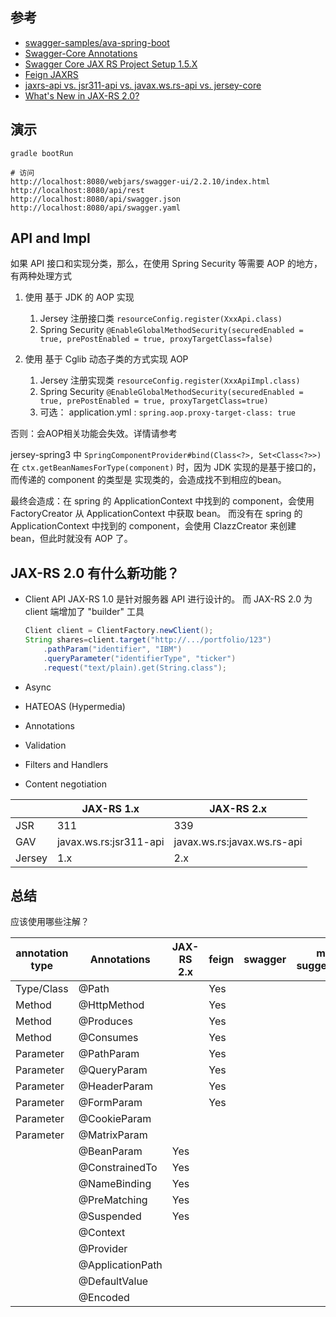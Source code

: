  
 
## 参考

* [swagger-samples/ava-spring-boot](https://github.com/swagger-api/swagger-samples/tree/master/java/java-spring-boot)
* [Swagger-Core Annotations](https://github.com/swagger-api/swagger-core/wiki/Annotations-1.5.X)
* [Swagger Core JAX RS Project Setup 1.5.X](https://github.com/swagger-api/swagger-core/wiki/Swagger-Core-JAX-RS-Project-Setup-1.5.X)
* [Feign JAXRS](https://github.com/OpenFeign/feign/tree/master/jaxrs)
* [jaxrs-api vs. jsr311-api vs. javax.ws.rs-api vs. jersey-core](https://stackoverflow.com/questions/32106428/jaxrs-api-vs-jsr311-api-vs-javax-ws-rs-api-vs-jersey-core)
* [What's New in JAX-RS 2.0?](https://www.infoq.com/news/2013/06/Whats-New-in-JAX-RS-2.0)

## 演示

``` 
gradle bootRun

# 访问 
http://localhost:8080/webjars/swagger-ui/2.2.10/index.html
http://localhost:8080/api/rest
http://localhost:8080/api/swagger.json
http://localhost:8080/api/swagger.yaml
```


## API and Impl

如果 API 接口和实现分类，那么，在使用 Spring Security 等需要 AOP 的地方，有两种处理方式

1. 使用 基于 JDK 的 AOP 实现

    1. Jersey 注册接口类 `resourceConfig.register(XxxApi.class)`
    1. Spring Security `@EnableGlobalMethodSecurity(securedEnabled = true, prePostEnabled = true, proxyTargetClass=false)`

2. 使用 基于 Cglib 动态子类的方式实现 AOP

    1. Jersey 注册实现类 `resourceConfig.register(XxxApiImpl.class)`
    1. Spring Security `@EnableGlobalMethodSecurity(securedEnabled = true, prePostEnabled = true, proxyTargetClass=true)`
    1. 可选： application.yml : `spring.aop.proxy-target-class: true`
    
否则：会AOP相关功能会失效。详情请参考

jersey-spring3 中 `SpringComponentProvider#bind(Class<?>, Set<Class<?>>)` 
在 `ctx.getBeanNamesForType(component)` 时，因为 JDK 实现的是基于接口的，而传递的 component 的类型是
实现类的，会造成找不到相应的bean。

最终会造成：在 spring 的 ApplicationContext 中找到的 component，会使用 FactoryCreator 从 ApplicationContext 中获取 bean。
而没有在 spring 的 ApplicationContext 中找到的 component，会使用 ClazzCreator 来创建 bean，但此时就没有 AOP 了。





## JAX-RS 2.0 有什么新功能？


* Client API
    JAX-RS 1.0 是针对服务器 API 进行设计的。
    而 JAX-RS 2.0 为 client 端增加了 "builder" 工具

    ```java
    Client client = ClientFactory.newClient();
    String shares=client.target("http://.../portfolio/123")
        .pathParam("identifier", "IBM")
        .queryParameter("identifierType", "ticker")
        .request("text/plain).get(String.class");
    ```

* Async
* HATEOAS (Hypermedia)
* Annotations
* Validation
* Filters and Handlers
* Content negotiation



|       |JAX-RS 1.x             |JAX-RS 2.x |
|-------|-----------------------|-----------|
|JSR    | 311                   |339        |
|GAV    | javax.ws.rs:jsr311-api|javax.ws.rs:javax.ws.rs-api    |
|Jersey | 1.x                   | 2.x |


## 总结

应该使用哪些注解？

|annotation type|Annotations        |JAX-RS 2.x |feign  |swagger    |my suggestion|
|---------------|-------------------|-----------|-------|-----------|-------------|
|Type/Class     |@Path              |           |Yes    |           |             |
|Method         |@HttpMethod        |           |Yes    |           |             |
|Method         |@Produces          |           |Yes    |           |             |
|Method         |@Consumes          |           |Yes    |           |             |
|Parameter      |@PathParam         |           |Yes    |           |             |
|Parameter      |@QueryParam        |           |Yes    |           |             |
|Parameter      |@HeaderParam       |           |Yes    |           |             |
|Parameter      |@FormParam         |           |Yes    |           |             |
|Parameter      |@CookieParam       |           |       |           |             |
|Parameter      |@MatrixParam       |           |       |           |             |
|               |@BeanParam         |Yes        |       |           |             |
|               |@ConstrainedTo     |Yes        |       |           |             |
|               |@NameBinding       |Yes        |       |           |             |
|               |@PreMatching       |Yes        |       |           |             |
|               |@Suspended         |Yes        |       |           |             |
|               |@Context           |           |       |           |             |
|               |@Provider          |           |       |           |             |
|               |@ApplicationPath   |           |       |           |             |
|               |@DefaultValue      |           |       |           |             |
|               |@Encoded           |           |       |           |             |





 


